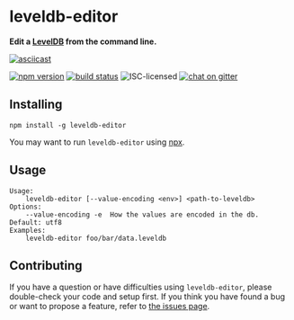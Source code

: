 # leveldb-editor

**Edit a [LevelDB](https://leveldb.org/) from the command line.**

[![asciicast](https://asciinema.org/a/134893.png)](https://asciinema.org/a/134893)

[![npm version](https://img.shields.io/npm/v/leveldb-editor.svg)](https://www.npmjs.com/package/leveldb-editor)
[![build status](https://img.shields.io/travis/derhuerst/leveldb-editor.svg)](https://travis-ci.org/derhuerst/leveldb-editor)
![ISC-licensed](https://img.shields.io/github/license/derhuerst/leveldb-editor.svg)
[![chat on gitter](https://badges.gitter.im/derhuerst.svg)](https://gitter.im/derhuerst)


## Installing

```shell
npm install -g leveldb-editor
```

You may want to run `leveldb-editor` using [npx](https://www.npmjs.com/package/npx).


## Usage

```shell
Usage:
    leveldb-editor [--value-encoding <env>] <path-to-leveldb>
Options:
    --value-encoding -e  How the values are encoded in the db. Default: utf8
Examples:
    leveldb-editor foo/bar/data.leveldb
```


## Contributing

If you have a question or have difficulties using `leveldb-editor`, please double-check your code and setup first. If you think you have found a bug or want to propose a feature, refer to [the issues page](https://github.com/derhuerst/leveldb-editor/issues).
